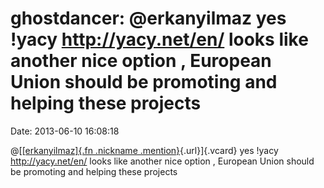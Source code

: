 ghostdancer: \@erkanyilmaz yes !yacy http://yacy.net/en/ looks like another nice option , European Union should be promoting and helping these projects
=======================================================================================================================================================

Date: 2013-06-10 16:08:18

@[[[erkanyilmaz]{.fn .nickname
.mention}](http://identi.ca/user/131198 "Erkan Yılmaz"){.url}]{.vcard}
yes !yacy <http://yacy.net/en/> looks like another nice option ,
European Union should be promoting and helping these projects
